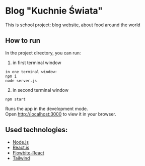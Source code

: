 # Blog "Kuchnie Świata"
This is school project: blog website, about food around the world

## How to run
In the project directory, you can run:

1. in first terminal window
```
in one terminal window:
npm i
node server.js
```
2. in second terminal window
```
npm start
```

Runs the app in the development mode.\
Open [http://localhost:3000](http://localhost:3000) to view it in your browser.

## Used technologies:
* [Node.js](https://nodejs.org/en)
* [React.js](https://react.dev/)
* [Flowbite-React](https://flowbite-react.com/)
* [Tailwind](https://tailwindcss.com/)
